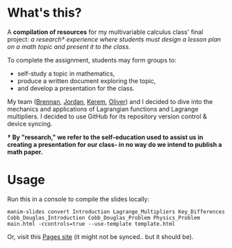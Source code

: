 # What's this?
A **compilation of resources** for my multivariable calculus class' final project: *a research† experience where students must design a lesson plan on a math topic and present it to the class*.

To complete the assignment, students may form groups to:
- self-study a topic in mathematics,
- produce a written document exploring the topic,
- and develop a presentation for the class.

My team ([Brennan](https://github.com/Brensum), [Jordan](https://github.com/Jadams06), [Kerem](https://github.com/Ottoerm7), [Oliver](https://github.com/aureliusandreas)) and I decided to dive into the mechanics and applications of Lagrangian functions and Lagrange multipliers. I decided to use GitHub for its repository version control & device syncing.

**† By "research," we refer to the self-education used to assist us in creating a presentation for our class- in no way do we intend to publish a math paper.**

# Usage
Run this in a console to compile the slides locally:
```console
manim-slides convert Introduction Lagrange_Multipliers Key_Differences Cobb_Douglas_Introduction Cobb_Douglas_Problem Physics_Problem main.html -ccontrols=true --use-template template.html
```
Or, visit this [Pages site](https://philosolog.github.io/Exploring-Lagrangian-Optimization-Slides/) (it might not be synced.. but it should be).